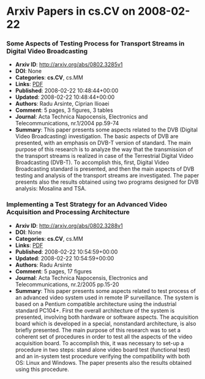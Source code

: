 # Arxiv Papers in cs.CV on 2008-02-22
### Some Aspects of Testing Process for Transport Streams in Digital Video Broadcasting
- **Arxiv ID**: http://arxiv.org/abs/0802.3285v1
- **DOI**: None
- **Categories**: **cs.CV**, cs.MM
- **Links**: [PDF](http://arxiv.org/pdf/0802.3285v1)
- **Published**: 2008-02-22 10:48:44+00:00
- **Updated**: 2008-02-22 10:48:44+00:00
- **Authors**: Radu Arsinte, Ciprian Ilioaei
- **Comment**: 5 pages, 3 figures, 3 tables
- **Journal**: Acta Technica Napocensis, Electronics and Telecommunications,
  nr.1/2004 pp.59-74
- **Summary**: This paper presents some aspects related to the DVB (Digital Video Broadcasting) investigation. The basic aspects of DVB are presented, with an emphasis on DVB-T version of standard. The main purpose of this research is to analyze the way that the transmission of the transport streams is realized in case of the Terrestrial Digital Video Broadcasting (DVB-T). To accomplish this, first, Digital Video Broadcasting standard is presented, and then the main aspects of DVB testing and analysis of the transport streams are investigated. The paper presents also the results obtained using two programs designed for DVB analysis: Mosalina and TSA.



### Implementing a Test Strategy for an Advanced Video Acquisition and Processing Architecture
- **Arxiv ID**: http://arxiv.org/abs/0802.3288v1
- **DOI**: None
- **Categories**: **cs.CV**, cs.MM
- **Links**: [PDF](http://arxiv.org/pdf/0802.3288v1)
- **Published**: 2008-02-22 10:54:59+00:00
- **Updated**: 2008-02-22 10:54:59+00:00
- **Authors**: Radu Arsinte
- **Comment**: 5 pages, 17 figures
- **Journal**: Acta Technica Napocensis, Electronics and Telecommunications,
  nr.2/2005 pp.15-20
- **Summary**: This paper presents some aspects related to test process of an advanced video system used in remote IP surveillance. The system is based on a Pentium compatible architecture using the industrial standard PC104+. First the overall architecture of the system is presented, involving both hardware or software aspects. The acquisition board which is developed in a special, nonstandard architecture, is also briefly presented. The main purpose of this research was to set a coherent set of procedures in order to test all the aspects of the video acquisition board. To accomplish this, it was necessary to set-up a procedure in two steps: stand alone video board test (functional test) and an in-system test procedure verifying the compatibility with both OS: Linux and Windows. The paper presents also the results obtained using this procedure.



